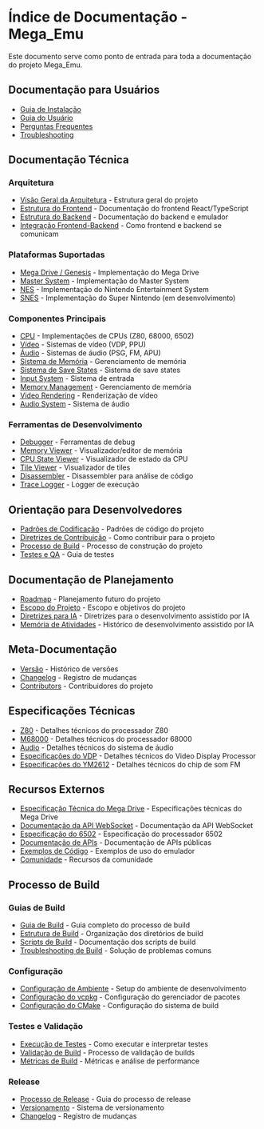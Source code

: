 # Índice de Documentação - Mega_Emu

Este documento serve como ponto de entrada para toda a documentação do projeto Mega_Emu.

## Documentação para Usuários

- [Guia de Instalação](user/INSTALLATION.md)
- [Guia do Usuário](user/USER_GUIDE.md)
- [Perguntas Frequentes](user/FAQ.md)
- [Troubleshooting](user/TROUBLESHOOTING.md)

## Documentação Técnica

### Arquitetura

- [Visão Geral da Arquitetura](architecture/ARCHITECTURE.md) - Estrutura geral do projeto
- [Estrutura do Frontend](architecture/FRONTEND_STRUCTURE.md) - Documentação do frontend React/TypeScript
- [Estrutura do Backend](architecture/BACKEND_STRUCTURE.md) - Documentação do backend e emulador
- [Integração Frontend-Backend](architecture/INTEGRATION.md) - Como frontend e backend se comunicam

### Plataformas Suportadas

- [Mega Drive / Genesis](platforms/MEGA_DRIVE.md) - Implementação do Mega Drive
- [Master System](platforms/MASTER_SYSTEM.md) - Implementação do Master System
- [NES](platforms/NES.md) - Implementação do Nintendo Entertainment System
- [SNES](platforms/SNES.md) - Implementação do Super Nintendo (em desenvolvimento)

### Componentes Principais

- [CPU](components/CPU.md) - Implementações de CPUs (Z80, 68000, 6502)
- [Vídeo](components/VIDEO.md) - Sistemas de vídeo (VDP, PPU)
- [Áudio](components/AUDIO.md) - Sistemas de áudio (PSG, FM, APU)
- [Sistema de Memória](components/MEMORY.md) - Gerenciamento de memória
- [Sistema de Save States](components/SAVE_STATES.md) - Sistema de save states
- [Input System](components/INPUT_SYSTEM.md) - Sistema de entrada
- [Memory Management](components/MEMORY_MANAGEMENT.md) - Gerenciamento de memória
- [Video Rendering](components/VIDEO_RENDERING.md) - Renderização de vídeo
- [Audio System](components/AUDIO_SYSTEM.md) - Sistema de áudio

### Ferramentas de Desenvolvimento

- [Debugger](tools/DEBUGGER.md) - Ferramentas de debug
- [Memory Viewer](tools/MEMORY_VIEWER.md) - Visualizador/editor de memória
- [CPU State Viewer](tools/CPU_STATE_VIEWER.md) - Visualizador de estado da CPU
- [Tile Viewer](tools/TILE_VIEWER.md) - Visualizador de tiles
- [Disassembler](tools/DISASSEMBLER.md) - Disassembler para análise de código
- [Trace Logger](tools/TRACE_LOGGER.md) - Logger de execução

## Orientação para Desenvolvedores

- [Padrões de Codificação](CODING_STANDARDS.md) - Padrões de código do projeto
- [Diretrizes de Contribuição](CONTRIBUTING.md) - Como contribuir para o projeto
- [Processo de Build](BUILD_PROCESS.md) - Processo de construção do projeto
- [Testes e QA](TESTING.md) - Guia de testes

## Documentação de Planejamento

- [Roadmap](ROADMAP.md) - Planejamento futuro do projeto
- [Escopo do Projeto](AI_ESCOPO.md) - Escopo e objetivos do projeto
- [Diretrizes para IA](AI_GUIDELINE.md) - Diretrizes para o desenvolvimento assistido por IA
- [Memória de Atividades](AI_MEMORIA.md) - Histórico de desenvolvimento assistido por IA

## Meta-Documentação

- [Versão](VERSION.md) - Histórico de versões
- [Changelog](CHANGELOG.md) - Registro de mudanças
- [Contributors](CONTRIBUTORS.md) - Contribuidores do projeto

## Especificações Técnicas

- [Z80](architecture/Z80.md) - Detalhes técnicos do processador Z80
- [M68000](architecture/M68000.md) - Detalhes técnicos do processador 68000
- [Audio](architecture/AUDIO.md) - Detalhes técnicos do sistema de áudio
- [Especificações do VDP](specs/VDP.md) - Detalhes técnicos do Video Display Processor
- [Especificações do YM2612](specs/YM2612.md) - Detalhes técnicos do chip de som FM

## Recursos Externos

- [Especificação Técnica do Mega Drive](https://segaretro.org/Sega_Mega_Drive/Technical_specifications) - Especificações técnicas do Mega Drive
- [Documentação da API WebSocket](https://developer.mozilla.org/en-US/docs/Web/API/WebSockets_API) - Documentação da API WebSocket
- [Especificação do 6502](http://www.obelisk.me.uk/6502/) - Especificação do processador 6502
- [Documentação de APIs](https://mega-emu.org/api) - Documentação de APIs públicas
- [Exemplos de Código](https://mega-emu.org/examples) - Exemplos de uso do emulador
- [Comunidade](https://mega-emu.org/community) - Recursos da comunidade

## Processo de Build

### Guias de Build

- [Guia de Build](build/BUILD_GUIDE.md) - Guia completo do processo de build
- [Estrutura de Build](build/BUILD_STRUCTURE.md) - Organização dos diretórios de build
- [Scripts de Build](build/BUILD_SCRIPTS.md) - Documentação dos scripts de build
- [Troubleshooting de Build](build/BUILD_TROUBLESHOOTING.md) - Solução de problemas comuns

### Configuração

- [Configuração de Ambiente](build/ENVIRONMENT_SETUP.md) - Setup do ambiente de desenvolvimento
- [Configuração do vcpkg](build/VCPKG_SETUP.md) - Configuração do gerenciador de pacotes
- [Configuração do CMake](build/CMAKE_SETUP.md) - Configuração do sistema de build

### Testes e Validação

- [Execução de Testes](build/RUNNING_TESTS.md) - Como executar e interpretar testes
- [Validação de Build](build/BUILD_VALIDATION.md) - Processo de validação de builds
- [Métricas de Build](build/BUILD_METRICS.md) - Métricas e análise de performance

### Release

- [Processo de Release](build/RELEASE_PROCESS.md) - Guia do processo de release
- [Versionamento](build/VERSIONING.md) - Sistema de versionamento
- [Changelog](build/CHANGELOG.md) - Registro de mudanças
